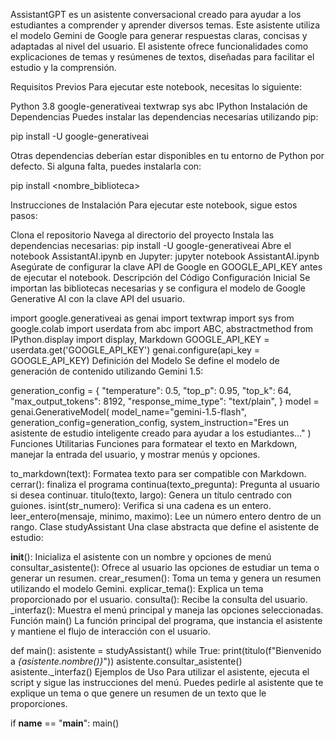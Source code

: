 AssistantGPT es un asistente conversacional creado para ayudar a los estudiantes a comprender y aprender diversos temas. Este asistente utiliza el modelo Gemini de Google para generar respuestas claras, concisas y adaptadas al nivel del usuario. El asistente ofrece funcionalidades como explicaciones de temas y resúmenes de textos, diseñadas para facilitar el estudio y la comprensión.

Requisitos Previos
Para ejecutar este notebook, necesitas lo siguiente:

Python 3.8
google-generativeai
textwrap
sys
abc
IPython
Instalación de Dependencias
Puedes instalar las dependencias necesarias utilizando pip:

pip install -U google-generativeai

Otras dependencias deberían estar disponibles en tu entorno de Python por defecto. Si alguna falta, puedes instalarla con:

pip install <nombre_biblioteca>

Instrucciones de Instalación
Para ejecutar este notebook, sigue estos pasos:

Clona el repositorio
Navega al directorio del proyecto
Instala las dependencias necesarias: pip install -U google-generativeai
Abre el notebook AssistantAI.ipynb en Jupyter: jupyter notebook AssistantAI.ipynb
Asegúrate de configurar la clave API de Google en GOOGLE_API_KEY antes de ejecutar el notebook.
Descripción del Código
Configuración Inicial Se importan las bibliotecas necesarias y se configura el modelo de Google Generative AI con la clave API del usuario.

   import google.generativeai as genai
   import textwrap
   import sys
   from google.colab import userdata
   from abc import ABC, abstractmethod
   from IPython.display import display, Markdown
   GOOGLE_API_KEY = userdata.get('GOOGLE_API_KEY')
   genai.configure(api_key = GOOGLE_API_KEY)
Definición del Modelo Se define el modelo de generación de contenido utilizando Gemini 1.5:

   generation_config = {
     "temperature": 0.5,
     "top_p": 0.95,
     "top_k": 64,
     "max_output_tokens": 8192,
     "response_mime_type": "text/plain",
   }
   model = genai.GenerativeModel(
     model_name="gemini-1.5-flash",
     generation_config=generation_config,
     system_instruction="Eres un asistente de estudio inteligente creado para ayudar a los estudiantes..."
   )
Funciones Utilitarias Funciones para formatear el texto en Markdown, manejar la entrada del usuario, y mostrar menús y opciones.

to_markdown(text): Formatea texto para ser compatible con Markdown.
cerrar(): finaliza el programa
continua(texto_pregunta): Pregunta al usuario si desea continuar.
titulo(texto, largo): Genera un título centrado con guiones.
isint(str_numero): Verifica si una cadena es un entero.
leer_entero(mensaje, minimo, maximo): Lee un número entero dentro de un rango.
Clase studyAssistant Una clase abstracta que define el asistente de estudio:

__init__(): Inicializa el asistente con un nombre y opciones de menú
consultar_asistente(): Ofrece al usuario las opciones de estudiar un tema o generar un resumen.
crear_resumen(): Toma un tema y genera un resumen utilizando el modelo Gemini.
explicar_tema(): Explica un tema proporcionado por el usuario.
consulta(): Recibe la consulta del usuario.
_interfaz(): Muestra el menú principal y maneja las opciones seleccionadas.
Función main() La función principal del programa, que instancia el asistente y mantiene el flujo de interacción con el usuario.

def main():
   asistente = studyAssistant()
   while True:
       print(titulo(f"Bienvenido a *{asistente.nombre()}*"))
       asistente.consultar_asistente()
       asistente._interfaz()
Ejemplos de Uso Para utilizar el asistente, ejecuta el script y sigue las instrucciones del menú. Puedes pedirle al asistente que te explique un tema o que genere un resumen de un texto que le proporciones.

if __name__ == "__main__": main() 
